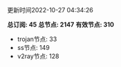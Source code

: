 更新时间2022-10-27 04:34:26

**总订阅: 45**
**总节点: 2147**
**有效节点: 310**
- trojan节点: 33
- ss节点: 149
- v2ray节点: 128

